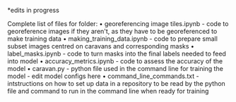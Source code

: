 *edits in progress

Complete list of files for folder:
•	georeferencing image tiles.ipynb - code to georeference images if they aren't, as they have to be georeferenced to make training data
•	making_training_data.ipynb - code to prepare small subset images centred on caravans and corresponding masks
•	label_masks.ipynb - code to turn masks into the final labels needed to feed into model
•	accuracy_metrics.ipynb - code to assess the accuracy of the model
•	caravan.py - python file used in the command line for training the model - edit model configs here
•	command_line_commands.txt - intstructions on how to set up data in a repository to be read by the python file and command to run in the command line when ready for training
